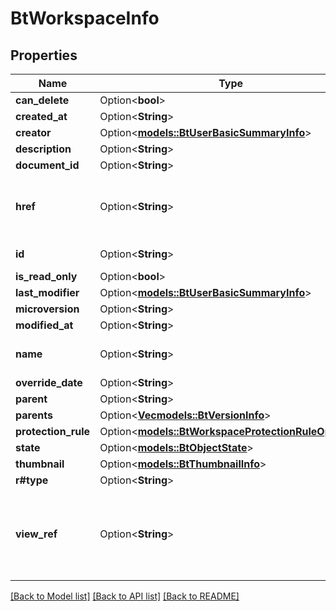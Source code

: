# BtWorkspaceInfo

## Properties

Name | Type | Description | Notes
------------ | ------------- | ------------- | -------------
**can_delete** | Option<**bool**> |  | [optional]
**created_at** | Option<**String**> |  | [optional]
**creator** | Option<[**models::BtUserBasicSummaryInfo**](BTUserBasicSummaryInfo.md)> |  | [optional]
**description** | Option<**String**> |  | [optional]
**document_id** | Option<**String**> |  | [optional]
**href** | Option<**String**> | URI to fetch complete information of the resource. | [optional]
**id** | Option<**String**> | Id of the resource. | [optional]
**is_read_only** | Option<**bool**> |  | [optional]
**last_modifier** | Option<[**models::BtUserBasicSummaryInfo**](BTUserBasicSummaryInfo.md)> |  | [optional]
**microversion** | Option<**String**> |  | [optional]
**modified_at** | Option<**String**> |  | [optional]
**name** | Option<**String**> | Name of the resource. | [optional]
**override_date** | Option<**String**> |  | [optional]
**parent** | Option<**String**> |  | [optional]
**parents** | Option<[**Vec<models::BtVersionInfo>**](BTVersionInfo.md)> |  | [optional]
**protection_rule** | Option<[**models::BtWorkspaceProtectionRuleOptions**](BTWorkspaceProtectionRuleOptions.md)> |  | [optional]
**state** | Option<[**models::BtObjectState**](BTObjectState.md)> |  | [optional]
**thumbnail** | Option<[**models::BtThumbnailInfo**](BTThumbnailInfo.md)> |  | [optional]
**r#type** | Option<**String**> |  | [optional]
**view_ref** | Option<**String**> | URI to visualize the resource in a webclient if applicable. | [optional]

[[Back to Model list]](../README.md#documentation-for-models) [[Back to API list]](../README.md#documentation-for-api-endpoints) [[Back to README]](../README.md)


